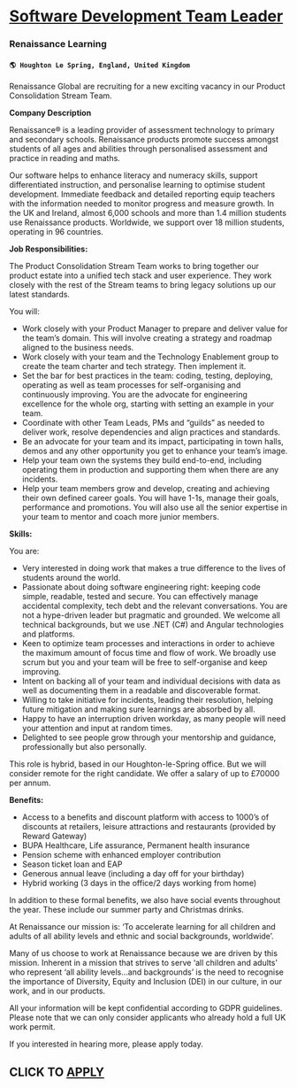 # [Software Development Team Leader ](https://www.remotewlb.com/apply/software-development-team-leader-45218)  
### Renaissance Learning  
#### `🌎 Houghton Le Spring, England, United Kingdom`  

Renaissance Global are recruiting for a new exciting vacancy in our Product Consolidation Stream Team.

**Company Description**

Renaissance® is a leading provider of assessment technology to primary and secondary schools. Renaissance products promote success amongst students of all ages and abilities through personalised assessment and practice in reading and maths.

Our software helps to enhance literacy and numeracy skills, support differentiated instruction, and personalise learning to optimise student development. Immediate feedback and detailed reporting equip teachers with the information needed to monitor progress and measure growth. In the UK and Ireland, almost 6,000 schools and more than 1.4 million students use Renaissance products. Worldwide, we support over 18 million students, operating in 96 countries.

**Job Responsibilities:**

The Product Consolidation Stream Team works to bring together our product estate into a unified tech stack and user experience. They work closely with the rest of the Stream teams to bring legacy solutions up our latest standards.

You will:

  * Work closely with your Product Manager to prepare and deliver value for the team’s domain. This will involve creating a strategy and roadmap aligned to the business needs.
  * Work closely with your team and the Technology Enablement group to create the team charter and tech strategy. Then implement it. 
  * Set the bar for best practices in the team: coding, testing, deploying, operating as well as team processes for self-organising and continuously improving. You are the advocate for engineering excellence for the whole org, starting with setting an example in your team.
  * Coordinate with other Team Leads, PMs and “guilds” as needed to deliver work, resolve dependencies and align practices and standards. 
  * Be an advocate for your team and its impact, participating in town halls, demos and any other opportunity you get to enhance your team’s image.
  * Help your team own the systems they build end-to-end, including operating them in production and supporting them when there are any incidents.
  * Help your team members grow and develop, creating and achieving their own defined career goals. You will have 1-1s, manage their goals, performance and promotions. You will also use all the senior expertise in your team to mentor and coach more junior members.

**Skills:**

You are:

  * Very interested in doing work that makes a true difference to the lives of students around the world. 
  * Passionate about doing software engineering right: keeping code simple, readable, tested and secure. You can effectively manage accidental complexity, tech debt and the relevant conversations. You are not a hype-driven leader but pragmatic and grounded. We welcome all technical backgrounds, but we use .NET (C#) and Angular technologies and platforms.
  * Keen to optimize team processes and interactions in order to achieve the maximum amount of focus time and flow of work. We broadly use scrum but you and your team will be free to self-organise and keep improving. 
  * Intent on backing all of your team and individual decisions with data as well as documenting them in a readable and discoverable format.
  * Willing to take initiative for incidents, leading their resolution, helping future mitigation and making sure learnings are absorbed by all. 
  * Happy to have an interruption driven workday, as many people will need your attention and input at random times. 
  * Delighted to see people grow through your mentorship and guidance, professionally but also personally.

This role is hybrid, based in our Houghton-le-Spring office. But we will consider remote for the right candidate. We offer a salary of up to £70000 per annum.

**Benefits:**

  * Access to a benefits and discount platform with access to 1000’s of discounts at retailers, leisure attractions and restaurants (provided by Reward Gateway)
  * BUPA Healthcare, Life assurance, Permanent health insurance
  * Pension scheme with enhanced employer contribution
  * Season ticket loan and EAP
  * Generous annual leave (including a day off for your birthday)
  * Hybrid working (3 days in the office/2 days working from home)

In addition to these formal benefits, we also have social events throughout the year. These include our summer party and Christmas drinks.

At Renaissance our mission is: ‘To accelerate learning for all children and adults of all ability levels and ethnic and social backgrounds, worldwide’.

Many of us choose to work at Renaissance because we are driven by this mission. Inherent in a mission that strives to serve ‘all children and adults’ who represent ‘all ability levels…and backgrounds’ is the need to recognise the importance of Diversity, Equity and Inclusion (DEI) in our culture, in our work, and in our products.

All your information will be kept confidential according to GDPR guidelines. Please note that we can only consider applicants who already hold a full UK work permit.

If you interested in hearing more, please apply today.

  
## CLICK TO [APPLY](https://www.remotewlb.com/apply/software-development-team-leader-45218)

